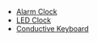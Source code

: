 <!-- * [Blink](./blink/index.html) -->
* [Alarm Clock](./clock/index.html)
* [LED Clock](./ledclock/index.html)
* [Conductive Keyboard](./keyboard/index.html)